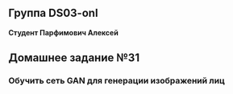 ## Группа DS03-onl

__Студент Парфимович Алексей__

## Домашнее задание №31

### Обучить сеть GAN для генерации изображений лиц